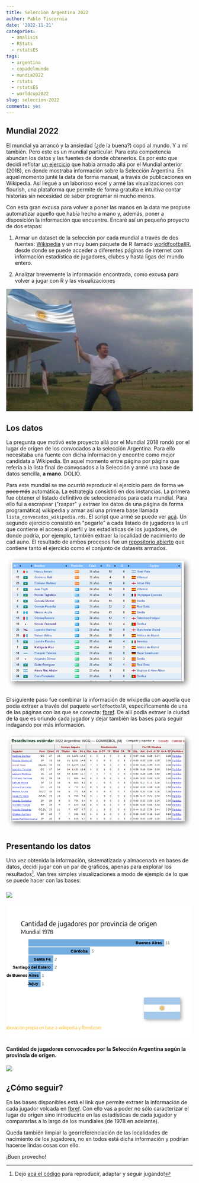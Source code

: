 ```yaml
---
title: Seleccion Argentina 2022
author: Pablo Tiscornia
date: '2022-11-21'
categories:
  - analisis
  - RStats
  - rstatsES
tags:
  - argentina
  - copadelmundo
  - mundia2022
  - rstats
  - rstatsES
  - worldcup2022
slug: seleccion-2022
comments: yes
---
```




## Mundial 2022

El mundial ya arrancó y la ansiedad (¿de la buena?) copó al mundo. Y a mí también. 
Pero este es un mundial particular. Para esta competencia abundan los datos y las fuentes de donde obtenerlos. Es por esto que decidí reflotar [un ejercicio](https://twitter.com/pabblo_h/status/1006536967406931971?s=20&t=_SnCXvM_S9yxF5PNDznQ1g) que había armado allá por el Mundial anterior (2018), en donde mostraba información sobre la Selección Argentina. En aquel momento junté la data de forma manual, a través de publicaciones en Wikipedia. Así llegué a un laborioso excel y armé las visualizaciones con flourish, una plataforma que permite de forma gratuita e intuitiva contar historias sin necesidad de saber programar ni mucho menos.

Con esta gran excusa para volver a poner las manos en la data me propuse automatizar aquello que había hecho a mano y, además, poner a disposición la información que encuentre. Encaré así un pequeño proyecto de dos etapas:

1) Armar un dataset de la selección por cada mundial a través de dos fuentes: [Wikipedia](https://www.wikipedia.org/) y un muy buen paquete de R llamado [worldfootballR](https://jaseziv.github.io/worldfootballR/index.html), desde donde se puede acceder a diferentes  páginas de internet con información estadística de jugadores, clubes y hasta ligas del mundo entero.

2) Analizar brevemente la información encontrada, como excusa para volver a jugar con R y las visualizaciones


![](img/patriota_arg.png)


## Los datos

La pregunta que motivó este proyecto allá por el Mundial 2018 rondó por el lugar de orígen de los convocados a la selección Argentina. Para ello necesitaba una fuente con dicha información y encontré como mejor candidata a Wikipedia. En aquel momento entre página por página que refería a la lista final de convocados a la Selección y armé una base de datos sencilla, **a mano**. DOLIÓ.

Para este mundial se me ocurrió reproducir el ejercicio pero de forma ~~un poco más~~ automática. La estrategia consistió en dos instancias. La primera fue obtener el listado definitivo de seleccionados para cada mundial. Para ello fui a escrapear ("raspar" y extraer los datos de una página de forma programática) wikipedia y armar así una primera base llamada `lista_convocados_wikipedia.rds`. El script que armé se puede ver [acá](https://github.com/pablotis/seleccion_argentina/blob/main/scripts/scraper_lista_convocados.R). 
Un segundo ejercicio consistió en "pegarle" a cada listado de jugadores la url que contiene el acceso al perfil y las estadísticas de los jugadores, de donde podría, por ejemplo, también extraer la localidad de nacimiento de cad auno. 
El resultado de ambos procesos fue un [repositorio abierto](https://github.com/pablotis/seleccion_argentina) que contiene tanto el ejercicio como el conjunto de datasets armados.

![](img/sel_wikipedia.png)

El siguiente paso fue combinar la información de wikipedia con aquella que podía extraer a través del paquete `worldfootbalR`, específicamente de una de las páginas con las que se conecta: [fbref](https://fbref.com/es/). De allí podía extraer la ciudad de la que es oriundo cada jugador y dejar también las bases para seguir indagando por más información.

![](img/fbref.png)



## Presentando los datos

Una vez obtenida la información, sistematizada y almacenada en bases de datos, decidí jugar con un par de gráficos, apenas para explorar los resultados[^1]. Van tres simples visualizaciones a modo de ejemplo de lo que se puede hacer con las bases:

[^1]: Dejo [acá el código]() para reproducir, adaptar y seguir jugando!
### 






<img src="{{< blogdown/postref >}}index_files/figure-html/unnamed-chunk-4-1.png" width="672" />


![](index_files/figure-html/unnamed-chunk-5-1.gif)<!-- -->



#### Cantidad de jugadores convocados por la Selección Argentina según la provincia de orígen.
<img src="{{< blogdown/postref >}}index_files/figure-html/unnamed-chunk-6-1.png" width="672" />


## ¿Cómo seguir? 

En las bases disponibles está el link que permite extraer la información de cada jugador volcada en [fbref](https://fbref.com/es/equipos/f9fddd6e/Argentina-Stats). Con ello vas a poder no sólo caracterizar el lugar de orígen sino introducirte en las estadísticas de cada jugador y compararlas a lo largo de los mundiales (de 1978 en adelante).

Queda también limpiar la georreferenciación de las localidades de nacimiento de los jugadores, no en todos está dicha información y podrían hacerse lindas cosas con ello. 

¡Buen provecho!
